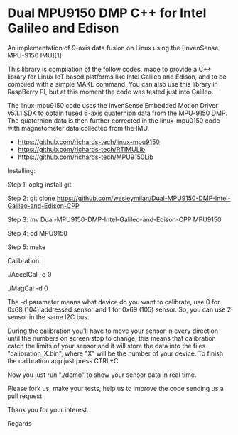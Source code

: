 # Dual MPU9150 DMP C++ for Intel Galileo and Edison

An implementation of 9-axis data fusion on Linux using the [InvenSense MPU-9150 IMU][1]

This library is compilation of the follow codes, made to provide a C++ library
for Linux IoT based platforms like Intel Galileo and Edison, and to be compiled
with a simple MAKE command.  You can also use this library in RaspBerry PI, but 
at this moment the code was tested just into Galileo.

The linux-mpu9150 code uses the InvenSense Embedded Motion Driver v5.1.1 SDK
to obtain fused 6-axis quaternion data from the MPU-9150 DMP. The quaternion
data is then further corrected in the linux-mpu0150 code with magnetometer 
data collected from the IMU.

 - https://github.com/richards-tech/linux-mpu9150
 - https://github.com/richards-tech/RTIMULib
 - https://github.com/richards-tech/MPU9150Lib

Installing:

Step 1:
opkg install git

Step 2:
git clone https://github.com/wesleymilan/Dual-MPU9150-DMP-Intel-Galileo-and-Edison-CPP

Step 3:
mv Dual-MPU9150-DMP-Intel-Galileo-and-Edison-CPP MPU9150

Step 4:
cd MPU9150

Step 5:
make


Calibration:

./AccelCal -d 0

./MagCal -d 0

The -d parameter means what device do you want to calibrate, use 0 for 0x68 (104) addressed 
sensor and 1 for 0x69 (105) sensor. So, you can use 2 sensor in the same I2C bus.

During the calibration you'll have to move your sensor in every direction until 
the numbers on screen stop to change, this means that calibration catch the 
limits of your sensor and it will store the data into the files "calibration_X.bin", where
"X" will be the number of your device.  To finish the calibration app just press 
CTRL+C

Now you just run "./demo" to show your sensor data in real time.

Please fork us, make your tests, help us to improve the code sending us a pull request.

Thank you for your interest.

Regards
